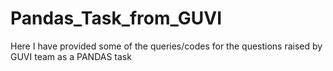 # Pandas_Task_from_GUVI
Here I have provided some of the queries/codes for the questions raised by GUVI team as a PANDAS task
